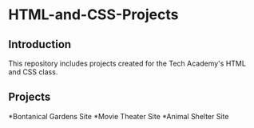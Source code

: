 # HTML-and-CSS-Projects

## Introduction

This repository includes projects created for the Tech Academy's HTML and CSS class.

## Projects

*Bontanical Gardens Site
*Movie Theater Site
*Animal Shelter Site


